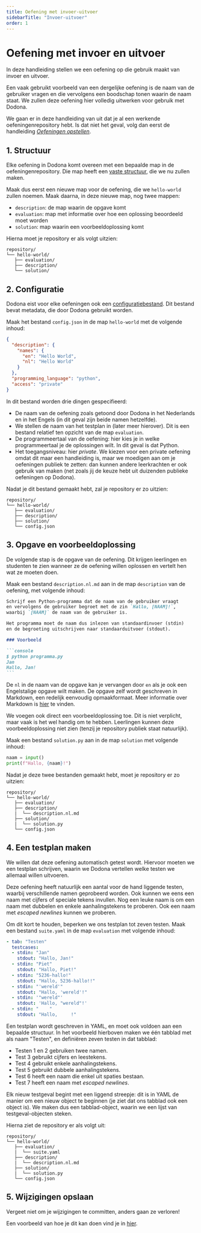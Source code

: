 ```yaml
---
title: Oefening met invoer-uitvoer
sidebarTitle: "Invoer-uitvoer"
order: 1
---
```


# Oefening met invoer en uitvoer

In deze handleiding stellen we een oefening op die gebruik maakt van invoer en uitvoer.

Een vaak gebruikt voorbeeld van een dergelijke oefening is de naam van de gebruiker vragen en die vervolgens een boodschap tonen waarin de naam staat.
We zullen deze oefening hier volledig uitwerken voor gebruik met Dodona.

We gaan er in deze handleiding van uit dat je al een werkende oefeningenrepository hebt.
Is dat niet het geval, volg dan eerst de handleiding [_Oefeningen opstellen_](/nl/guides/exercises/creating-exercises/introduction/).

## 1. Structuur

Elke oefening in Dodona komt overeen met een bepaalde map in de oefeningenrepository.
Die map heeft een [vaste structuur](/nl/references/exercise-directory-structure), die we nu zullen maken.

Maak dus eerst een nieuwe map voor de oefening, die we `hello-world` zullen noemen.
Maak daarna, in deze nieuwe map, nog twee mappen:
- `description`: de map waarin de opgave komt
- `evaluation`: map met informatie over hoe een oplossing beoordeeld moet worden
- `solution`: map waarin een voorbeeldoplossing komt

Hierna moet je repository er als volgt uitzien:

```
repository/
└── hello-world/
   ├── evaluation/
   ├── description/
   └── solution/
```

## 2. Configuratie

Dodona eist voor elke oefeningen ook een [configuratiebestand](/nl/references/exercise-config).
Dit bestand bevat metadata, die door Dodona gebruikt worden.

Maak het bestand `config.json` in de map `hello-world` met de volgende inhoud:

```json
{
  "description": {
    "names": {
      "en": "Hello World",
      "nl": "Hello World"
    }
  },
  "programming_language": "python",
  "access": "private"
}
```

In dit bestand worden drie dingen gespecifieerd:

- De naam van de oefening zoals getoond door Dodona in het Nederlands en in het Engels (in dit geval zijn beide namen hetzelfde).
- We stellen de naam van het testplan in (later meer hierover). Dit is een bestand relatief ten opzicht van de map `evaluation`.
- De programmeertaal van de oefening: hier kies je in welke programmeertaal je de oplossingen wilt. In dit geval is dat Python.
- Het toegangsniveau: hier _private_. We kiezen voor een private oefening omdat dit maar een handleiding is, maar we moedigen aan om je oefeningen publiek te zetten: dan kunnen andere leerkrachten er ook gebruik van maken (net zoals jij de keuze hebt uit duizenden publieke oefeningen op Dodona).

Nadat je dit bestand gemaakt hebt, zal je repository er zo uitzien:

```
repository/
└── hello-world/
   ├── evaluation/
   ├── description/
   ├── solution/
   └── config.json
```

## 3. Opgave en voorbeeldoplossing

De volgende stap is de opgave van de oefening.
Dit krijgen leerlingen en studenten te zien wanneer ze de oefening willen oplossen en vertelt hen wat ze moeten doen.

Maak een bestand `description.nl.md` aan in de map `description` van de oefening, met volgende inhoud:

````markdown
Schrijf een Python-programma dat de naam van de gebruiker vraagt
en vervolgens de gebruiker begroet met de zin `Hallo, [NAAM]!`,
waarbij `[NAAM]` de naam van de gebruiker is.

Het programma moet de naam dus inlezen van standaardinvoer (stdin)
en de begroeting uitschrijven naar standaarduitvoer (stdout).

### Voorbeeld

```console
$ python programma.py
Jan
Hallo, Jan!
```
````

De `nl` in de naam van de opgave kan je vervangen door `en` als je ook een Engelstalige opgave wilt maken.
De opgave zelf wordt geschreven in Markdown, een redelijk eenvoudig opmaakformaat. Meer informatie over Markdown is [hier](/nl/references/exercise-description) te vinden.

We voegen ook direct een voorbeeldoplossing toe.
Dit is niet verplicht, maar vaak is het wel handig om te hebben.
Leerlingen kunnen deze voorbeeldoplossing niet zien (tenzij je repository publiek staat natuurlijk).

Maak een bestand `solution.py` aan in de map `solution` met volgende inhoud:

```python
naam = input()
print(f"Hallo, {naam}!")
```

Nadat je deze twee bestanden gemaakt hebt, moet je repository er zo uitzien:

```
repository/
└── hello-world/
   ├── evaluation/
   ├── description/
   |  └── description.nl.md
   ├── solution/
   |  └── solution.py
   └── config.json
```

## 4. Een testplan maken

We willen dat deze oefening automatisch getest wordt.
Hiervoor moeten we een testplan schrijven, waarin we Dodona vertellen welke testen we allemaal willen uitvoeren.

Deze oefening heeft natuurlijk een aantal voor de hand liggende testen, waarbij verschillende namen geprobeerd worden.
Ook kunnen we eens een naam met cijfers of speciale tekens invullen.
Nog een leuke naam is om een naam met dubbelen en enkele aanhalingstekens te proberen.
Ook een naam met _escaped newlines_ kunnen we proberen.

Om dit kort te houden, beperken we ons testplan tot zeven testen.
Maak een bestand `suite.yaml` in de map `evaluation` met volgende inhoud:

```yaml
- tab: "Testen"
  testcases:
  - stdin: "Jan"
    stdout: "Hallo, Jan!"
  - stdin: "Piet"
    stdout: "Hallo, Piet!"
  - stdin: "5236-hallo!"
    stdout: "Hallo, 5236-hallo!!"
  - stdin: "'wereld'"
    stdout: "Hallo, 'wereld'!"
  - stdin: '"wereld"'
    stdout: 'Hallo, "wereld"!'
  - stdin: "    "
    stdout: "Hallo,     !"
```

Een testplan wordt geschreven in YAML, en moet ook voldoen aan een bepaalde structuur.
In het voorbeeld hierboven maken we één tabblad met als naam "Testen", en definiëren zeven testen in dat tabblad:
- Testen 1 en 2 gebruiken twee namen.
- Test 3 gebruikt cijfers en leestekens.
- Test 4 gebruikt enkele aanhalingstekens.
- Test 5 gebruikt dubbele aanhalingstekens.
- Test 6 heeft een naam die enkel uit spaties bestaan.
- Test 7 heeft een naam met _escaped newlines_.

Elk nieuw testgeval begint met een liggend streepje: dit is in YAML de manier om een nieuw object te beginnen (je ziet dat ons tabblad ook een object is).
We maken dus een tabblad-object, waarin we een lijst van testgeval-objecten steken.

Hierna ziet de repository er als volgt uit:

```
repository/
└── hello-world/
   ├── evaluation/
   |  └── suite.yaml
   ├── description/
   |  └── description.nl.md
   ├── solution/
   |  └── solution.py
   └── config.json
```

## 5. Wijzigingen opslaan

Vergeet niet om je wijzigingen te committen, anders gaan ze verloren!

Een voorbeeld van hoe je dit kan doen vind je in [hier](/nl/guides/exercises/creating-exercises/exercise/#_5-wijzigingen-opslaan).
